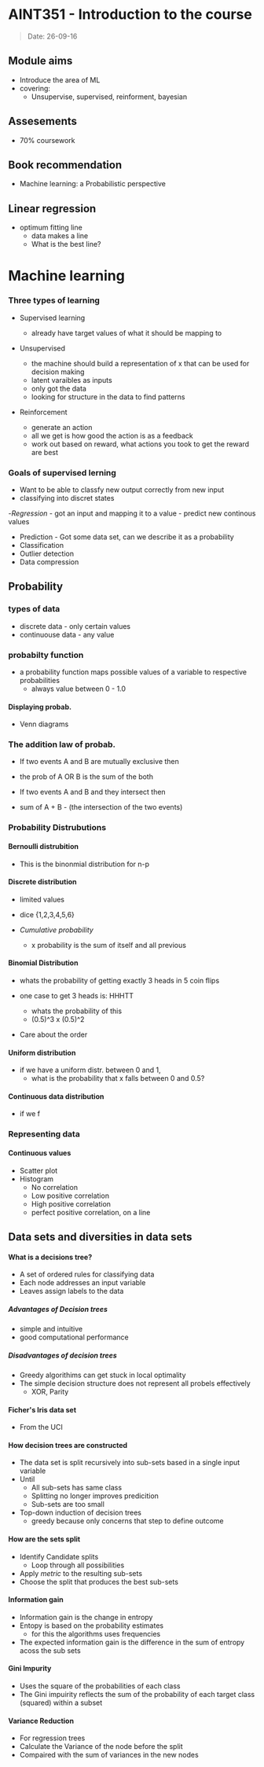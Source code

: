 # AINT351 - Introduction to the course
> Date: 26-09-16


## Module aims
+ Introduce the area of ML
+ covering:
    - Unsupervise, supervised, reinforment, bayesian

## Assesements
+ 70% coursework

## Book recommendation
+ Machine learning: a Probabilistic perspective

## Linear regression
+ optimum fitting line
    - data makes a line
    - What is the best line?

# Machine learning

### Three types of learning
- Supervised learning
    - already have target values of what it should be mapping to

- Unsupervised
    - the machine should build a representation of x that can be used for decision making
    - latent varaibles as inputs
    - only got the data
    - looking for structure in the data to find patterns

- Reinforcement
    - generate an action
    - all we get is how good the action is as a feedback
    - work out based on reward, what actions you took to get the reward are best

### Goals of supervised lerning
- Want to be able to classfy new output correctly from new input
- classifying into discret states

-_Regression_
    - got an input and mapping it to a value
    - predict new continous values

- Prediction - Got some data set, can we describe it as a probability
- Classification
- Outlier detection
- Data compression

## Probability

### types of data
- discrete data - only certain values
- continuouse data - any value

### probabilty function
- a probability function maps possible values of a variable to respective probabilities
    - always value between 0 - 1.0

#### Displaying probab.
- Venn diagrams

### The addition law of probab.
- If two events A and B are mutually exclusive then
- the prob of A OR B is the sum of the both

- If two events A and B and they intersect then
- sum of A + B - (the intersection of the two events)

### Probability Distrubutions

#### Bernoulli distrubition
- This is the binonmial distribution for n-p

#### Discrete distribution
- limited values
- dice {1,2,3,4,5,6}

- _Cumulative probability_
    - x probability is the sum of itself and all previous

#### Binomial Distribution
- whats the probability of getting exactly 3 heads in 5 coin flips
- one case to get 3 heads is: HHHTT
    - whats the probability of this
    - (0.5)^3 x (0.5)^2

- Care about the order

#### Uniform distribution
- if we have a uniform distr. between 0 and 1, 
    - what is the probability that x falls between 0 and 0.5?

#### Continuous data distribution
- if we f

### Representing data

#### Continuous values
- Scatter plot
- Histogram
    - No correlation
    - Low positive correlation
    - High positive correlation
    - perfect positive correlation, on a line


## Data sets and diversities in data sets

#### What is a decisions tree?
- A set of ordered rules for classifying data
- Each node addresses an input variable
- Leaves assign labels to the data

##### Advantages of Decision trees
- simple and intuitive
- good computational performance

##### Disadvantages of decision trees
- Greedy algorithims can get stuck in local optimality
- The simple decision structure does not represent all probels effectively
    - XOR, Parity

#### Ficher's Iris data set
- From the UCI 

#### How decision trees are constructed
- The data set is split recursively into sub-sets based in a single input variable
- Until
    - All sub-sets has same class
    - Splitting no longer improves predicition
    - Sub-sets are too small
- Top-down induction of decision trees
    - greedy because only concerns that step to define outcome

#### How are the sets split
- Identify Candidate splits
    - Loop through all possibilities
- Apply *metric* to the resulting sub-sets
- Choose the split that produces the best sub-sets

#### Information gain
- Information gain is the change in entropy
- Entopy is based on the probability estimates
    - for this the algorithms uses frequencies
- The expected information gain is the difference in the sum of entropy acoss the sub sets

#### Gini Impurity
- Uses the square of the probabilities of each class
- The Gini impuirity reflects the sum of the probability of each target class (squared) within a subset

#### Variance Reduction
- For regression trees
- Calculate the Variance of the node before the split
- Compaired with the sum of variances in the new nodes
